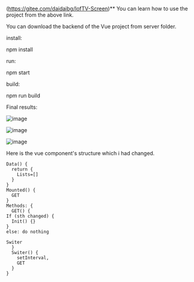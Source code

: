 (https://gitee.com/daidaibg/IofTV-Screen)**
You can learn how to use the project from the above link.

You can download the backend of the Vue project from server folder.

install:

npm install

run:

npm start

build:

npm run build


Final results:

![image](https://user-images.githubusercontent.com/108172335/233665031-a5e4a235-43bf-4b8e-8118-3daf6c75969c.png)

![image](https://user-images.githubusercontent.com/108172335/233665074-23aec834-12ff-484b-947d-b2f53a57736c.png)

![image](https://user-images.githubusercontent.com/108172335/233665094-82da9cf1-9a55-4094-bfb7-8edc4b1b28c5.png)


Here is the vue component's structure which i had changed.

```
Data() {
  return {
    Lists=[]
  }
}
Mounted() {
  GET
}
Methods: {
  GET() {
If (sth changed) {
  Init() {}
}
else: do nothing

Switer
  }
  Switer() {
    setInterval,
    GET
  }
}
```

